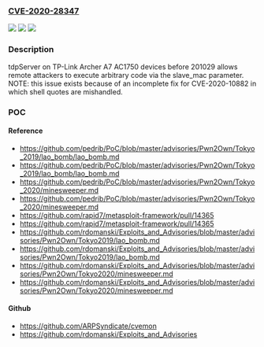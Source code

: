 ### [CVE-2020-28347](https://cve.mitre.org/cgi-bin/cvename.cgi?name=CVE-2020-28347)
![](https://img.shields.io/static/v1?label=Product&message=n%2Fa&color=blue)
![](https://img.shields.io/static/v1?label=Version&message=n%2Fa&color=blue)
![](https://img.shields.io/static/v1?label=Vulnerability&message=n%2Fa&color=brighgreen)

### Description

tdpServer on TP-Link Archer A7 AC1750 devices before 201029 allows remote attackers to execute arbitrary code via the slave_mac parameter. NOTE: this issue exists because of an incomplete fix for CVE-2020-10882 in which shell quotes are mishandled.

### POC

#### Reference
- https://github.com/pedrib/PoC/blob/master/advisories/Pwn2Own/Tokyo_2019/lao_bomb/lao_bomb.md
- https://github.com/pedrib/PoC/blob/master/advisories/Pwn2Own/Tokyo_2019/lao_bomb/lao_bomb.md
- https://github.com/pedrib/PoC/blob/master/advisories/Pwn2Own/Tokyo_2020/minesweeper.md
- https://github.com/pedrib/PoC/blob/master/advisories/Pwn2Own/Tokyo_2020/minesweeper.md
- https://github.com/rapid7/metasploit-framework/pull/14365
- https://github.com/rapid7/metasploit-framework/pull/14365
- https://github.com/rdomanski/Exploits_and_Advisories/blob/master/advisories/Pwn2Own/Tokyo2019/lao_bomb.md
- https://github.com/rdomanski/Exploits_and_Advisories/blob/master/advisories/Pwn2Own/Tokyo2019/lao_bomb.md
- https://github.com/rdomanski/Exploits_and_Advisories/blob/master/advisories/Pwn2Own/Tokyo2020/minesweeper.md
- https://github.com/rdomanski/Exploits_and_Advisories/blob/master/advisories/Pwn2Own/Tokyo2020/minesweeper.md

#### Github
- https://github.com/ARPSyndicate/cvemon
- https://github.com/rdomanski/Exploits_and_Advisories

